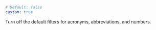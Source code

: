 ```yaml
# Default: false
custom: true
```

Turn off the default filters for acronyms, abbreviations, and numbers.